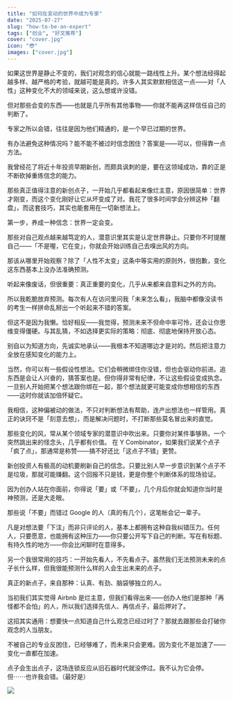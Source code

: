 ```yaml
---
title: "如何在变动的世界中成为专家"
date: "2025-07-27"
slug: "how-to-be-an-expert"
tags: ["创业", "好文推荐"]
cover: "cover.jpg"
icon: "😎"
images: ["cover.jpg"]
---
```

如果这世界是静止不变的，我们对观念的信心就能一路线性上升。某个想法经得起越多样、越严格的考验，就越可能是真的。许多人其实默默相信这一点——对「人性」这种变化不大的领域来说，这么想或许没错。



但对那些会变的东西——也就是几乎所有其他事物——你就不能再这样信任自己的判断了。



专家之所以会错，往往是因为他们精通的，是一个早已过期的世界。



有办法避免这种情况吗？能不能不被过时信念困住？答案是——可以，但得靠一点方法。



我曾经花了将近十年投资早期新创，而颇具讽刺的是，要在这领域成功，靠的正是不断砍掉重练信念的能力。



那些真正值得注意的新创点子，一开始几乎都看起来像烂主意，原因很简单：世界才刚变，而这个变化刚好让它从坏变成了对。我花了很多时间学会分辨这种「翻盘」，而这套技巧，其实也能套用在一切新想法上。



第一步，养成一种信念：世界一定会变。



那些对自己观点越来越笃定的人，潜意识里其实是认定世界静止。只要你不时提醒自己——「不是喔，它在变」，你就会开始训练自己去嗅出风的方向。



那该从哪里开始观察？除了「人性不太变」这条中等实用的原则外，很抱歉，变化这东西基本上没办法准确预测。



听起来像废话，但很重要：真正重要的变化，几乎从来都来自意料之外的方向。



所以我乾脆放弃预测。每次有人在访问里问我「未来怎么看」，我脑中都像没读书的考生一样拼命乱掰出一个听起来不错的答案。



但这不是因为我懒。恰好相反——我觉得，预测未来不但命中率可怜，还会让你思维变得僵硬。与其乱猜，不如选择更实际的策略：彻底、彻底地保持开放心态。



别自以为知道方向，先诚实地承认——我根本不知道哪边才是对的。然后把注意力全放在感知变化的能力上。



当然，你可以有一些假设性想法。它们会稍微绑住你没错，但也会驱动你前进。追东西是会让人兴奋的，猜答案也是。但你得非常有纪律，不让这些假设变成执念。
一旦别人开始把某个想法跟你绑在一起，那个想法就更可能变成你想相信的东西——这时你就该加倍怀疑它。



我相信，这种偏被动的做法，不只对判断想法有帮助，连产出想法也一样管用。真正的诀窍不是「刻意去想」，而是解决问题时，不打断那些莫名冒出来的直觉。



那些变化的风，常从某个领域专家的潜意识中吹出来。只要你对某件事够熟，一个突然跳出来的怪念头，几乎都有价值。
在 Y Combinator，如果我们说某个点子「疯了点」，那通常是称赞——搞不好还比「这点子不错」更赞。



新创投资人有极高的动机要刷新自己的信念。只要比别人早一步意识到某个点子不是垃圾，那就可能赚翻。这个回报不只是钱，更是你整个判断体系的现场验证。



因为创办人站在你面前，你得说「要」或「不要」，几个月后你就会知道你当时是神预测，还是大走眼。



那些说「不要」而错过 Google 的人（真的有几个），这笔帐会记一辈子。



凡是对想法要「下注」而非只评论的人，基本上都拥有这种自我纠错压力。任何人，只要愿意，也能拥有这种压力——你只要公开写下自己的判断。写在有标题、有持久性的地方——你会比闲聊时在意得多。



另一个我很常用的技巧：一开始先看人，不先看点子。虽然我们无法预测未来的点子长什么样，但我很能预测什么样的人会生出未来的点子。



真正的新点子，来自那种：认真、有劲、脑袋够独立的人。



当初我们其实觉得 Airbnb 是烂主意，但我们看得出来——创办人他们是那种「再怪都不会怕」的人，所以我们选择先信人、再信点子，最后押对了。



这招其实通用：想要快一点知道自己什么观念已经过时了？那就去跟那些会打破你观念的人当朋友。



不被自己的专业反困住，已经够难了，而未来只会更难。因为变化不是加速了——变化一直都在加速。



点子会生出点子，这场连锁反应从旧石器时代就没停过。我不认为它会停。
但⋯⋯也许我会错。（最好是）




![](https://prod-files-secure.s3.us-west-2.amazonaws.com/112d0858-5090-4d34-a606-b75eb8d65fd2/46476355-9cf3-4e99-9b7a-3531bc426380/1000202064.png?X-Amz-Algorithm=AWS4-HMAC-SHA256&X-Amz-Content-Sha256=UNSIGNED-PAYLOAD&X-Amz-Credential=ASIAZI2LB466WTFATKIU%2F20250821%2Fus-west-2%2Fs3%2Faws4_request&X-Amz-Date=20250821T054625Z&X-Amz-Expires=3600&X-Amz-Security-Token=IQoJb3JpZ2luX2VjEJ3%2F%2F%2F%2F%2F%2F%2F%2F%2F%2FwEaCXVzLXdlc3QtMiJGMEQCIFOhLYmnA6R2f9yLJcPVg7ReLwy4O59zqKfUZ2gAxlnuAiBbAlpEAqjsYBwpjJVgkxT29Ocpv7C8FpfIvuBnrFrA4SqIBAjm%2F%2F%2F%2F%2F%2F%2F%2F%2F%2F8BEAAaDDYzNzQyMzE4MzgwNSIMfdfXSniX493Om6ROKtwDYvnDSGkTccJp9QAFe%2B5hUQtxAjXsqZTpsgzIdGZ2NS74my3pkeesBZqR8ENgfL%2FnTz7WrrLk%2B8g%2F1HlirogjyJyX0XZMkpBZ7ga0iuGv31JB7k2rf%2F%2BVENFsKGdiSSoWn1hNzfWh%2BINoBHacRLwc9wA1wPb4HxTaAsJ4xlj2Rmg3BUDgbcwagyHMQ0M6r0U7GS9me910nTKx9Kwjon8ugT211vH3C8Fg1WN4eE4mcITgnKbGtgWfT6Wpm57ENg2sXX%2BaLct0ewAkX5cQ6gLLjcfdSe9x9vaVvXzyGUsnYg6jcj%2Fc3EaKshgIl88UdUNs1qu2lks7ZFMDE7IjasPZGGD3eJpLxZKNLvsE2OTqASfA3wTLfREvVkU5VSQEkOX5qBfZqf4iSiHDcns1hd919m1P%2B6dTLX%2BhiW8Lbp8YQZtQUkUQkvRxPzzq6s1Uaasi%2BI3qKXcpkxBph4ZezI9RvSY1Wc%2F94bi7HxM9GTeKMFF8Oae1DknQVbjuylkiFFHz3GP8KGNhkiE1mfnSRvtUjXNCKyD8Wpq5Ps161n%2FZUVN6AFA8eoEjhYIaJeWFSohhxsJI84qqoEPoMxScSnejWsps5US8aLiQADwrHwefqdq%2B%2B8yjD5n2046ZEHcwrM2axQY6pgHYYn9s%2B6iN4PJgXzjjhJt7mQiEmyoSte4VNY%2BGCNPtqeewEEacdWU5m9Tly6LL47oi69CuWDCai6Cpl%2FpsKfeoqdocLu2u65RKfXUkASJpBdxis%2FmtB%2BYXvnzURXYn6sZUPpp12Dpuz1zs1fItRAYkjJN1r%2B9CbS7UDzjb%2FaYgikcuAnvKAVXOtlYfEPvTNnGdzCu%2Ft1vXjOPS9RKORQkbawcXgx%2BJ&X-Amz-Signature=903defd67e52e0dc28f36fb9340c674799db3ac6c373bd401268970813d91d0a&X-Amz-SignedHeaders=host&x-amz-checksum-mode=ENABLED&x-id=GetObject)

